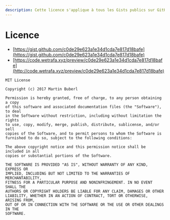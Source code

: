 ```yaml
---
description: Cette licence s'applique à tous les Gists publics sur GitHub.
---
```


# Licence

* [https://gist.github.com/c0de29e623a1e34d1cda7e817d18bafe](https://gist.github.com/c0de29e623a1e34d1cda7e817d18bafe)
* [https://code.wetrafa.xyz/preview/c0de29e623a1e34d1cda7e817d18bafe](http://code.wetrafa.xyz/preview/c0de29e623a1e34d1cda7e817d18bafe)

```text
MIT License

Copyright (c) 2017 Martin Buberl

Permission is hereby granted, free of charge, to any person obtaining a copy
of this software and associated documentation files (the "Software"), to deal
in the Software without restriction, including without limitation the rights
to use, copy, modify, merge, publish, distribute, sublicense, and/or sell
copies of the Software, and to permit persons to whom the Software is
furnished to do so, subject to the following conditions:

The above copyright notice and this permission notice shall be included in all
copies or substantial portions of the Software.

THE SOFTWARE IS PROVIDED "AS IS", WITHOUT WARRANTY OF ANY KIND, EXPRESS OR
IMPLIED, INCLUDING BUT NOT LIMITED TO THE WARRANTIES OF MERCHANTABILITY,
FITNESS FOR A PARTICULAR PURPOSE AND NONINFRINGEMENT. IN NO EVENT SHALL THE
AUTHORS OR COPYRIGHT HOLDERS BE LIABLE FOR ANY CLAIM, DAMAGES OR OTHER
LIABILITY, WHETHER IN AN ACTION OF CONTRACT, TORT OR OTHERWISE, ARISING FROM,
OUT OF OR IN CONNECTION WITH THE SOFTWARE OR THE USE OR OTHER DEALINGS IN THE
SOFTWARE.
```


